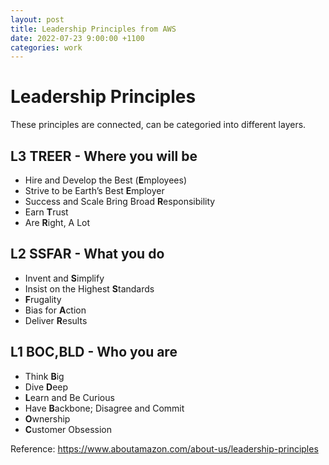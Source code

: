 ```yaml
---
layout: post
title: Leadership Principles from AWS
date: 2022-07-23 9:00:00 +1100
categories: work
---
```


# Leadership Principles

These principles are connected, can be categoried into different layers.

## L3 TREER - Where you will be

- Hire and Develop the Best (**E**mployees)
- Strive to be Earth’s Best **E**mployer
- Success and Scale Bring Broad **R**esponsibility
- Earn **T**rust
- Are **R**ight, A Lot

## L2 SSFAR - What you do

- Invent and **S**implify
- Insist on the Highest **S**tandards
- **F**rugality
- Bias for **A**ction
- Deliver **R**esults

## L1 BOC,BLD - Who you are

- Think **B**ig
- Dive **D**eep
- **L**earn and Be Curious
- Have **B**ackbone; Disagree and Commit
- **O**wnership
- **C**ustomer Obsession

Reference: https://www.aboutamazon.com/about-us/leadership-principles
